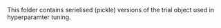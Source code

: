 This folder contains serielised (pickle) versions of the trial object used in hyperparamter tuning. 
